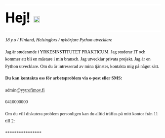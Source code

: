 <h1 class="zfr3Q duRjpb" dir="ltr" id="h.cq69tz96onbt" style="font-size: 34pt; margin: 0px; box-sizing: border-box; font-variant-ligatures: none; outline: none; position: relative; color: #ffffff; text-decoration-line: inherit; font-family: Montserrat; line-height: 1.2; padding-top: 13px; padding-bottom: 13px; border-bottom: 5px solid #ffffff; border-top: 5px solid #ffffff; pointer-events: none; white-space: pre-wrap;" tabindex="-1"><span style="font-family: Roboto; color: #000000;">Hej! <img alt="smiley" height="20" src="https://filyanin.ru/tools/ckeditor/plugins/smiley/images/regular_smile.gif" title="smiley" width="20"></span></h1>
<p class="zfr3Q" dir="ltr" style="box-sizing: border-box; margin: 15px 0px 0px; outline: none; position: relative; font-size: 11pt; text-decoration-line: inherit; font-family: Bitter; line-height: 1.6; border-bottom-color: #ffffff; border-top-color: #ffffff;"><font color="#000000"><em style="box-sizing: border-box;">18 y.o / Finland, Helsingfors / nyb&ouml;rjare Python utvecklare </em></font></p>
<p class="zfr3Q" dir="ltr" style="box-sizing: border-box; margin: 15px 0px 0px; outline: none; position: relative; font-size: 11pt; text-decoration-line: inherit; font-family: Bitter; line-height: 1.6; padding-bottom: 0px; border-bottom-color: #ffffff; border-top-color: #ffffff;"><font color="#000000">Jag &auml;r studerande i <span style="box-sizing: border-box; font-size: 11pt; vertical-align: baseline;">YRKESINSTITUTET PRAKTICUM</span>. Jag studerar IT och kommer att bli en m&auml;stare i min bransch. Jag utvecklar privata projekt. Jag &auml;r en Python utvecklare. Om du &auml;r intresserad av mina tj&auml;nster, kontakta mig p&aring; n&aring;got s&auml;tt.</font></p>
<p class="zfr3Q" dir="ltr" style="box-sizing: border-box; margin: 15px 0px 0px; outline: none; position: relative; font-size: 11pt; text-decoration-line: inherit; font-family: Bitter; line-height: 1.6; padding-bottom: 0px; border-bottom-color: #ffffff; border-top-color: #ffffff;"><b><span style="color: #212121; font-size: 11pt; text-decoration-line: inherit;">Du kan kontakta oss f&ouml;r arbetsproblem via e-post eller SMS:</span></b></p>
<p class="zfr3Q" dir="ltr" style="box-sizing: border-box; margin: 15px 0px 0px; outline: none; position: relative; color: #212121; font-size: 11pt; text-decoration-line: inherit; font-family: Bitter; line-height: 1.6;">admin<span class="aw5Odc" style="box-sizing: border-box; text-decoration-line: underline;"><a class="XqQF9c" href="mailto:work@yytrofimov.fi" style="box-sizing: border-box; text-decoration-line: none; pointer-events: all;" target="_blank">@yytrofimov.fi</a></span></p>
<p class="zfr3Q" dir="ltr" style="box-sizing: border-box; margin: 15px 0px 0px; outline: none; position: relative; color: #212121; font-size: 11pt; text-decoration-line: inherit; font-family: Bitter; line-height: 1.6;">0410000000</p>
<p class="zfr3Q" dir="ltr" style="box-sizing: border-box; margin: 15px 0px 0px; outline: none; position: relative; color: #212121; font-size: 11pt; text-decoration-line: inherit; font-family: Bitter; line-height: 1.6;">Om du vill diskutera problem personligen kan du alltid tr&auml;ffas p&aring; mitt kontor fr&aring;n 11 till 2:</p>
<p class="zfr3Q" dir="ltr" style="box-sizing: border-box; margin: 15px 0px 0px; outline: none; position: relative; color: #212121; font-size: 11pt; text-decoration-line: inherit; font-family: Bitter; line-height: 1.6; padding-bottom: 0px;">****************</p>
